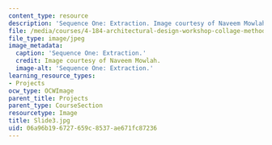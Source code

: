 ```yaml
---
content_type: resource
description: 'Sequence One: Extraction. Image courtesy of Naveem Mowlah.'
file: /media/courses/4-184-architectural-design-workshop-collage-method-and-form-spring-2004/06a96b196727659c8537ae671fc87236_Slide3.jpg
file_type: image/jpeg
image_metadata:
  caption: 'Sequence One: Extraction.'
  credit: Image courtesy of Naveem Mowlah.
  image-alt: 'Sequence One: Extraction.'
learning_resource_types:
- Projects
ocw_type: OCWImage
parent_title: Projects
parent_type: CourseSection
resourcetype: Image
title: Slide3.jpg
uid: 06a96b19-6727-659c-8537-ae671fc87236
---
```

